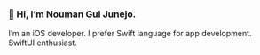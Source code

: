 ### 👋 Hi, I’m Nouman Gul Junejo.
I’m an iOS developer. I prefer Swift language for app development. <br>
SwiftUI enthusiast. <br>
<!--
Love to design beautiful apps and develop amazing features. <br>
I love exploring the latest technologies and frameworks to build robust and efficient iOS apps. <br>

### Skills <br>
**Programming Languages:** Swift, Objective-C <br>
**iOS Development:** UIKit, SwiftUI, Core Data, Core Animation, Core Graphics, Core Location, MapKit, AVFoundation <br>
**Frameworks and Libraries:** Alamofire, Firebase, Realm, RxSwift, and More <br>
**Version Control Systems:** Git, GitHub, Bibucket, and Gitlab <br>
**Design Patterns:** MVC, MVVM, VIPER <br>
**Testing and Debugging:** XCTest, Xcode Instruments <br>
**IDEs:** Xcode <br>


### Contact
Feel free to reach out to me via email at **noumanguljunejo@gmail.com** or connect with me on LinkedIn. I am always excited to collaborate on interesting projects or discuss iOS development ideas.

Thank you for visiting my GitHub repository. I look forward to connecting with you!
--->
